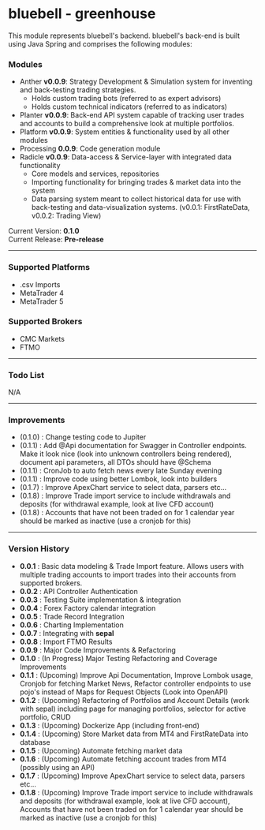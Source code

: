 # bluebell - greenhouse
This module represents bluebell's backend. bluebell's back-end is built using Java Spring and comprises the following modules:

### Modules
- Anther **v0.0.9**: Strategy Development & Simulation system for inventing and back-testing trading strategies.
  - Holds custom trading bots (referred to as expert advisors)
  - Holds custom technical indicators (referred to as indicators)
- Planter **v0.0.9**: Back-end API system capable of tracking user trades and accounts to build a comprehensive look at multiple portfolios.
- Platform **v0.0.9**: System entities & functionality used by all other modules
- Processing **0.0.9**: Code generation module
- Radicle **v0.0.9**: Data-access & Service-layer with integrated data functionality
  - Core models and services, repositories
  - Importing functionality for bringing trades & market data into the system
  - Data parsing system meant to collect historical data for use with back-testing and data-visualization systems. (v0.0.1: FirstRateData, v0.0.2: Trading View)

Current Version: **0.1.0**\
Current Release: **Pre-release**

---

### Supported Platforms
- .csv Imports
- MetaTrader 4
- MetaTrader 5

### Supported Brokers
- CMC Markets
- FTMO

---

### Todo List

N/A

---

### Improvements
- (0.1.0) : Change testing code to Jupiter
- (0.1.1) : Add @Api documentation for Swagger in Controller endpoints. Make it look nice (look into unknown controllers being rendered), document api parameters, all DTOs should have @Schema
- (0.1.1) : CronJob to auto fetch news every late Sunday evening
- (0.1.1) : Improve code using better Lombok, look into builders
- (0.1.7) : Improve ApexChart service to select data, parsers etc...
- (0.1.8) : Improve Trade import service to include withdrawals and deposits (for withdrawal example, look at live CFD account)
- (0.1.8) : Accounts that have not been traded on for 1 calendar year should be marked as inactive (use a cronjob for this)
---

### Version History
- **0.0.1** : Basic data modeling & Trade Import feature. Allows users with multiple trading accounts to import trades into their accounts from supported brokers.
- **0.0.2** : API Controller Authentication
- **0.0.3** : Testing Suite implementation & integration
- **0.0.4** : Forex Factory calendar integration
- **0.0.5** : Trade Record Integration
- **0.0.6** : Charting Implementation
- **0.0.7** : Integrating with **sepal**
- **0.0.8** : Import FTMO Results
- **0.0.9** : Major Code Improvements & Refactoring
- **0.1.0** : (In Progress) Major Testing Refactoring and Coverage Improvements
- **0.1.1** : (Upcoming) Improve Api Documentation, Improve Lombok usage, Cronjob for fetching Market News, Refactor controller endpoints to use pojo's instead of Maps for Request Objects (Look into OpenAPI)
- **0.1.2** : (Upcoming) Refactoring of Portfolios and Account Details (work with sepal) including page for managing portfolios, selector for active portfolio, CRUD
- **0.1.3** : (Upcoming) Dockerize App (including front-end)
- **0.1.4** : (Upcoming) Store Market data from MT4 and FirstRateData into database
- **0.1.5** : (Upcoming) Automate fetching market data
- **0.1.6** : (Upcoming) Automate fetching account trades from MT4 (possibly using an API)
- **0.1.7** : (Upcoming) Improve ApexChart service to select data, parsers etc...
- **0.1.8** : (Upcoming) Improve Trade import service to include withdrawals and deposits (for withdrawal example, look at live CFD account), Accounts that have not been traded on for 1 calendar year should be marked as inactive (use a cronjob for this)